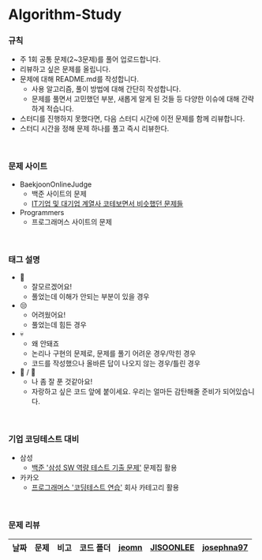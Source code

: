 # Algorithm-Study

### 규칙
* 주 1회 공통 문제(2~3문제)를 풀어 업로드합니다.
* 리뷰하고 싶은 문제를 올립니다.
* 문제에 대해 README.md를 작성합니다.
  * 사용 알고리즘, 풀이 방법에 대해 간단히 작성합니다.
  * 문제를 풀면서 고민했던 부분, 새롭게 알게 된 것들 등 다양한 이슈에 대해 간략하게 적습니다.
* 스터디를 진행하지 못했다면, 다음 스터디 시간에 이전 문제를 함께 리뷰합니다.
* 스터디 시간을 정해 문제 하나를 풀고 즉시 리뷰한다.
<br>

### 문제 사이트
* BaekjoonOnlineJudge
  * 백준 사이트의 문제
  * [IT기업 및 대기업 계열사 코테보면서 비슷했던 문제들](https://www.acmicpc.net/workbook/view/8708)
* Programmers
  * 프로그래머스 사이트의 문제 
<br>

### 태그 설명
* 🤪
  * 잘모르겠어요!
  * 풀었는데 이해가 안되는 부분이 있을 경우
* 😒
  * 어려웠어요!
  * 풀었는데 힘든 경우
* 💀
  * 왜 안돼죠
  * 논리나 구현의 문제로, 문제를 풀기 어려운 경우/막힌 경우
  * 코드를 작성했으나 올바른 답이 나오지 않는 경우/틀린 경우
* 👑 / 💐
  * 나 좀 잘 푼 것같아요!
  * 자랑하고 싶은 코드 앞에 붙이세요. 우리는 얼마든 감탄해줄 준비가 되어있습니다.
<br>

### 기업 코딩테스트 대비
* 삼성
  * [백준 '삼성 SW 역량 테스트 기출 문제'](https://www.acmicpc.net/workbook/view/1152) 문제집 활용
* 카카오
  * [프로그래머스 '코딩테스트 연습'](https://programmers.co.kr/learn/challenges) 회사 카테고리 활용
<br>
 
### 문제 리뷰
<!--|2021-10-00|BOJ [[]](https://www.acmicpc.net/problem/)|||-->
|날짜|문제|비고|코드 폴더|[jeomn](https://github.com/jeomn)|[JISOONLEE](https://github.com/JISOONLEE)|[josephna97](https://github.com/josephna97)|
|:---:|------------------------------------------------------------------------|:----------:|:------------:|:----------:|:----------:|:----------:|
